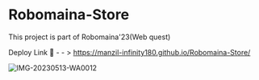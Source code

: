 # Robomaina-Store
This project is part of Robomaina'23(Web quest)

Deploy Link 🔗 - - > https://manzil-infinity180.github.io/Robomaina-Store/


![IMG-20230513-WA0012](https://github.com/manzil-infinity180/Robomaina-Store/assets/119070053/92989665-f579-48e4-8787-2a09fef519b5)

